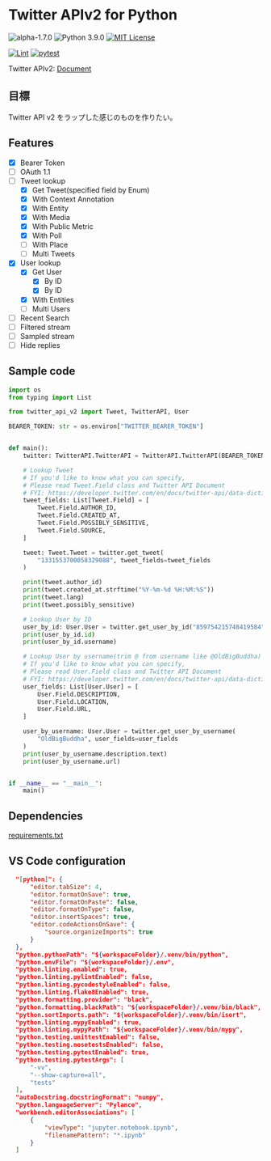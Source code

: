 # Twitter APIv2 for Python

![alpha-1.7.0](https://img.shields.io/badge/version-alpha%201.7.0-red)
![Python 3.9.0](https://img.shields.io/badge/python-3.9.0-blue)
[![MIT License](https://img.shields.io/badge/license-MIT-blue)](./LICENSE)

[![Lint](https://github.com/OldBigBuddha/twitter-api-v2-py/workflows/Lint/badge.svg)](https://github.com/OldBigBuddha/twitter-api-v2-py/actions?query=workflow%3ALint)
[![pytest](https://github.com/OldBigBuddha/twitter-api-v2-py/workflows/pytest/badge.svg)](https://github.com/OldBigBuddha/twitter-api-v2-py/actions?query=workflow%3Apytest)

Twitter APIv2: [Document](https://developer.twitter.com/en/docs/twitter-api/early-access)

## 目標

Twitter API v2 をラップした感じのものを作りたい。

## Features

- [x] Bearer Token
- [ ] OAuth 1.1
- [ ] Tweet lookup
  - [x] Get Tweet(specified field by Enum)
  - [x] With Context Annotation
  - [x] With Entity
  - [x] With Media
  - [x] With Public Metric
  - [x] With Poll
  - [ ] With Place
  - [ ] Multi Tweets
- [x] User lookup
  - [x] Get User
    - [x] By ID
    - [x] By ID
  - [x] With Entities
  - [ ] Multi Users
- [ ] Recent Search
- [ ] Filtered stream
- [ ] Sampled stream
- [ ] Hide replies

## Sample code

```py
import os
from typing import List

from twitter_api_v2 import Tweet, TwitterAPI, User

BEARER_TOKEN: str = os.environ["TWITTER_BEARER_TOKEN"]


def main():
    twitter: TwitterAPI.TwitterAPI = TwitterAPI.TwitterAPI(BEARER_TOKEN)

    # Lookup Tweet
    # If you'd like to know what you can specify,
    # Please read Tweet.Field class and Twitter API Document
    # FYI: https://developer.twitter.com/en/docs/twitter-api/data-dictionary/object-model/tweet#component-wrapper:~:text=.%20Use%20the%20expansion%20with%20the,additional%20fields%20to%20complete%20the%20object.
    tweet_fields: List[Tweet.Field] = [
        Tweet.Field.AUTHOR_ID,
        Tweet.Field.CREATED_AT,
        Tweet.Field.POSSIBLY_SENSITIVE,
        Tweet.Field.SOURCE,
    ]

    tweet: Tweet.Tweet = twitter.get_tweet(
        "1331553700058329088", tweet_fields=tweet_fields
    )

    print(tweet.author_id)
    print(tweet.created_at.strftime("%Y-%m-%d %H:%M:%S"))
    print(tweet.lang)
    print(tweet.possibly_sensitive)

    # Lookup User by ID
    user_by_id: User.User = twitter.get_user_by_id("859754215748419584")
    print(user_by_id.id)
    print(user_by_id.username)

    # Lookup User by username(trim @ from username like @OldBigBuddha)
    # If you'd like to know what you can specify,
    # Please read User.Field class and Twitter API Document
    # FYI: https://developer.twitter.com/en/docs/twitter-api/data-dictionary/object-model/user#component-wrapper:~:text=.%20Use%20the%20expansion%20with%20the,additional%20fields%20to%20complete%20the%20object.
    user_fields: List[User.User] = [
        User.Field.DESCRIPTION,
        User.Field.LOCATION,
        User.Field.URL,
    ]

    user_by_username: User.User = twitter.get_user_by_username(
        "OldBigBuddha", user_fields=user_fields
    )
    print(user_by_username.description.text)
    print(user_by_username.url)


if __name__ == "__main__":
    main()

```

## Dependencies

[requirements.txt](./requirements.txt)

## VS Code configuration

```json
  "[python]": {
      "editor.tabSize": 4,
      "editor.formatOnSave": true,
      "editor.formatOnPaste": false,
      "editor.formatOnType": false,
      "editor.insertSpaces": true,
      "editor.codeActionsOnSave": {
          "source.organizeImports": true
      }
  },
  "python.pythonPath": "${workspaceFolder}/.venv/bin/python",
  "python.envFile": "${workspaceFolder}/.env",
  "python.linting.enabled": true,
  "python.linting.pylintEnabled": false,
  "python.linting.pycodestyleEnabled": false,
  "python.linting.flake8Enabled": true,
  "python.formatting.provider": "black",
  "python.formatting.blackPath": "${workspaceFolder}/.venv/bin/black",
  "python.sortImports.path": "${workspaceFolder}/.venv/bin/isort",
  "python.linting.mypyEnabled": true,
  "python.linting.mypyPath": "${workspaceFolder}/.venv/bin/mypy",
  "python.testing.unittestEnabled": false,
  "python.testing.nosetestsEnabled": false,
  "python.testing.pytestEnabled": true,
  "python.testing.pytestArgs": [
      "-vv",
      "--show-capture=all",
      "tests"
  ],
  "autoDocstring.docstringFormat": "numpy",
  "python.languageServer": "Pylance",
  "workbench.editorAssociations": [
      {
          "viewType": "jupyter.notebook.ipynb",
          "filenamePattern": "*.ipynb"
      }
  ]
```
